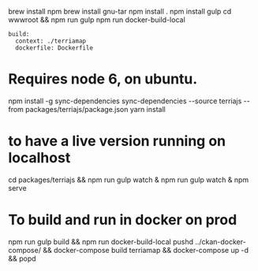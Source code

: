 brew install npm
brew install gnu-tar
npm install .
npm install gulp
cd wwwroot && npm run gulp
npm run docker-build-local




    build:
      context: ./terriamap
      dockerfile: Dockerfile

# Requires node 6, on ubuntu.

npm install -g sync-dependencies
sync-dependencies --source terriajs --from packages/terriajs/package.json
yarn install

# to have a live version running on localhost
cd packages/terriajs && npm run gulp watch &
npm run gulp watch &
npm serve

# To build and run in docker on prod
npm run gulp build && npm run docker-build-local
pushd ../ckan-docker-compose/ && docker-compose build terriamap && docker-compose up -d && popd
